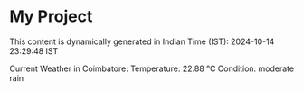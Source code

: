 # My Project

This content is dynamically generated in Indian Time (IST): 2024-10-14 23:29:48 IST


Current Weather in Coimbatore:
Temperature: 22.88 °C
Condition: moderate rain
